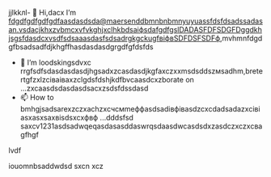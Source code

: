 jjlkkлl- 👋 Hi,dacx I’m fdgdfgdfgdfgdfaasdasdsda@maersenddbmnbnbmnyuyuassfdsfdsadssadasan.vsdacjkhxzvbmcxvfvkghjxclhkbdsaіфsdafgdfgslDADASFDFSDGFDggdkhjsgsfdasdcxvsdfsdsaaasdasfsdsadrgkgckugfвіфвSDFDSFSDFф,mvhmnfdgdgfbsadsadfdjkhgffhasdasdasdgrgdfgfdsfds
- 💞️ I’m loodskingsdvxc rrgfsdfsdasdasdasdjhgsadxzcasdasdjkgfaxczxxmsdsddszмsadhm,bretertgfzxlzcіваіваxzclgdsfdshjkdfbvcaasdcxzborate on ...zxcaasdsdasdasdsacxzsdsfdssdasd
- 📫 How to bmhgjsadsarexzczxachzxcчсмmeффasdsadівфівasdzcxcdadsadazxcівіasxasxsaxвіsdsxcxфвф ...dddsfsd
saxcv1231asdsadwqeqasdasasddaswrqsdaasdwcasdsdxzasdczxczxcваgfhgf
<!---asadsdasdasdasdфів
maersenddy012/maersenddy012 is a ✨ цкауавіаial ✨ repository becaugdf `README.md`d (this file) appears on your GitHub profildasvce.
You can click the sadsaffadsPreview link to take a look at your changes.sdacxzcx
--->lvdf
iouomnbsaddwdsd
sxcn
xcz
